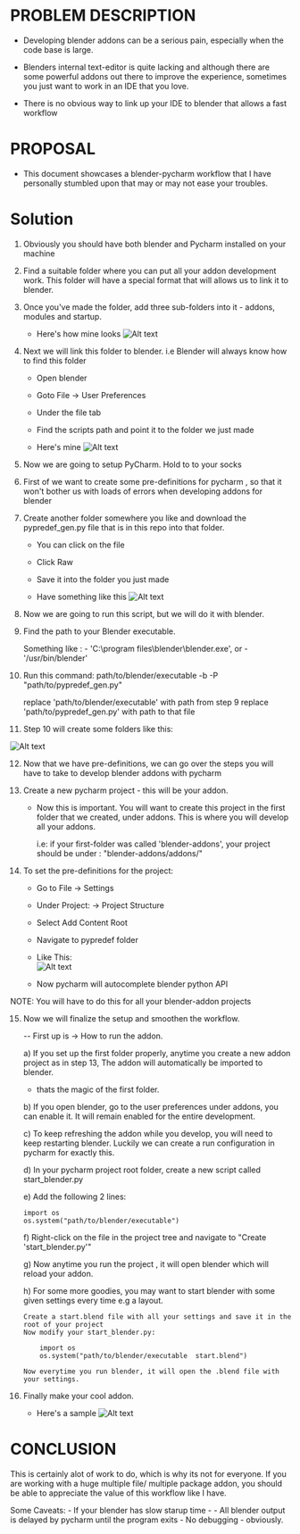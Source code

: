 # PROBLEM DESCRIPTION

- Developing blender addons can be a serious pain, especially
when the code base is large.

- Blenders internal text-editor is quite lacking and although there
are some powerful addons out there to improve the experience, sometimes
you just want to work in an IDE that you love.

- There is no obvious way to link up your IDE to blender that allows 
a fast workflow

# PROPOSAL

- This document showcases a blender-pycharm workflow that I have 
personally stumbled upon that may or may not ease your troubles.

# Solution

1. Obviously you should have both blender and Pycharm installed on
your machine

2. Find a suitable folder where you can put all your addon development
work. This folder will have a special format that will allows us to link
it to blender.

3. Once you've made the folder, add three sub-folders into it - addons, modules
and startup.

    - Here's how mine looks
![Alt text](/res/folders.png?raw=true "Folder Layout")
    
4. Next we will link this folder to blender. i.e Blender will always know how to find
this folder

    - Open blender
    - Goto File -> User Preferences 
    - Under the file tab 
    - Find the scripts path and point it to the folder we just made
    
    - Here's mine
![Alt text](/res/user-prefs.png?raw=true "User Preferences")  


5. Now we are going to setup PyCharm. Hold to to your socks

6. First of we want to create some pre-definitions for pycharm , so that it won't
bother us with loads of errors when developing addons for blender

7. Create another folder somewhere you like and download the pypredef_gen.py file
that is in this repo into that folder.
    - You can click on the file 
    - Click Raw
    - Save it into the folder you just made
    
    - Have something like this
![Alt text](/res/predef-folder.png?raw=true "Predef-folder") 
    
    
8. Now we are going to run this script, but we will do it with blender.

9. Find the path to your Blender executable.
    
    Something like :
        - 'C:\program files\blender\blender.exe',
                or
        - '/usr/bin/blender'
        
        
10. Run this command:
    path/to/blender/executable -b -P "path/to/pypredef_gen.py"
    
    replace 'path/to/blender/executable' with path from step 9
    replace 'path/to/pypredef_gen.py' with path to that file
     
11. Step 10 will create some folders like this:

![Alt text](/res/predef-generated.png?raw=true "Predef-Generated")
 
12. Now that we have pre-definitions, we can go over the steps you will have to take
to develop blender addons with pycharm

13. Create a new pycharm project - this will be your addon.
    - Now this is important. You will want to create this project in the first
      folder that we created, under addons. This is where you will develop all
      your addons.
      
      i.e:
      if your first-folder was called 'blender-addons', your project should be
      under : "blender-addons/addons/<Your Project Name>" 
      

14. To set the pre-definitions for the project:
    - Go to File -> Settings
    - Under Project:<Your Project Name> -> Project Structure
    - Select Add Content Root
    - Navigate to pypredef folder
    
    - Like This:   
![Alt text](/res/predef-setup.png?raw=true "Predef-Setup")

    - Now pycharm will autocomplete blender python API
    
NOTE: You will have to do this for all your blender-addon projects

15. Now we will finalize the setup and smoothen the workflow.

    -- First up is  -> How to run the addon.
    
    a) If you set up the first folder properly, anytime you create a new addon
      project as in step 13, The addon will automatically be imported to blender.
      - thats the magic of the first folder.
      
    b) If you open blender, go to the user preferences under addons, you can
       enable it. It will remain enabled for the entire development.
       
    c) To keep refreshing the addon while you develop, you will need to keep
       restarting blender. Luckily we can create a run configuration in pycharm
       for exactly this.
       
    d) In your pycharm project root folder, create a new script called start_blender.py
    
    e) Add the following 2 lines:
    
        import os 
        os.system("path/to/blender/executable")
        
    f) Right-click on the file in the project tree and navigate to "Create 'start_blender.py'"
    
    g) Now anytime you run the project <shift-f10>, it will open blender which will reload
       your addon.
       
    h) For some more goodies, you may want to start blender with some given settings every time
        e.g a layout.
        
        Create a start.blend file with all your settings and save it in the root of your project
        Now modify your start_blender.py:
            
            import os
            os.system("path/to/blender/executable  start.blend")
            
        Now everytime you run blender, it will open the .blend file with your settings.
        
16. Finally make your cool addon.

    - Here's a sample
![Alt text](/res/blender-pycharm.git?raw=true "Sample Workflow")    
    

# CONCLUSION 

This is certainly alot of work to do,  which is why its not for everyone. 
If you are working with a huge multiple file/ multiple package addon, you should be able
to appreciate the value of this workflow like I have.

Some Caveats:
    - If your blender has slow starup time - <Your screwed>
    - All blender output is delayed by pycharm until the program exits
    - No debugging - obviously.
    
    
    
